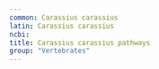 ```yaml
---
common: Carassius carassius
latin: Carassius carassius
ncbi: 
title: Carassius carassius pathways
group: "Vertebrates"
---
```

